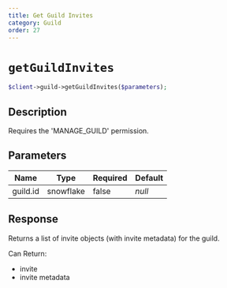 ```yaml
---
title: Get Guild Invites
category: Guild
order: 27
---
```


# `getGuildInvites`

```php
$client->guild->getGuildInvites($parameters);
```

## Description

Requires the &#039;MANAGE_GUILD&#039; permission.

## Parameters


Name | Type | Required | Default
--- | --- | --- | ---
guild.id | snowflake | false | *null*

## Response

Returns a list of invite objects (with invite metadata) for the guild.

Can Return:

* invite
* invite metadata
